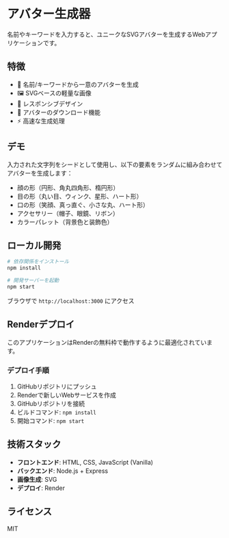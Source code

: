 # アバター生成器

名前やキーワードを入力すると、ユニークなSVGアバターを生成するWebアプリケーションです。

## 特徴

- 🎨 名前/キーワードから一意のアバターを生成
- 🖼️ SVGベースの軽量な画像
- 📱 レスポンシブデザイン
- 💾 アバターのダウンロード機能
- ⚡ 高速な生成処理

## デモ

入力された文字列をシードとして使用し、以下の要素をランダムに組み合わせてアバターを生成します：

- 顔の形（円形、角丸四角形、楕円形）
- 目の形（丸い目、ウィンク、星形、ハート形）
- 口の形（笑顔、真っ直ぐ、小さな丸、ハート形）
- アクセサリー（帽子、眼鏡、リボン）
- カラーパレット（背景色と装飾色）

## ローカル開発

```bash
# 依存関係をインストール
npm install

# 開発サーバーを起動
npm start
```

ブラウザで `http://localhost:3000` にアクセス

## Renderデプロイ

このアプリケーションはRenderの無料枠で動作するように最適化されています。

### デプロイ手順

1. GitHubリポジトリにプッシュ
2. Renderで新しいWebサービスを作成
3. GitHubリポジトリを接続
4. ビルドコマンド: `npm install`
5. 開始コマンド: `npm start`

## 技術スタック

- **フロントエンド**: HTML, CSS, JavaScript (Vanilla)
- **バックエンド**: Node.js + Express
- **画像生成**: SVG
- **デプロイ**: Render

## ライセンス

MIT